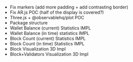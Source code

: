* Fix markers (add more padding + add contrasting border)
* Fix AR.js POC (half of the display is covered?)
* Three.js + @observablehq/plot POC
* Package structure
* Wallet Balance (current) Statistics IMPL
* Wallet Balance (in time) statistics IMPL
* Block Count (current) Statistics IMPL
* Block Count (in time) Statistics IMPL
* Block Visualization 3D Impl
* Block+Validators Visualization 3D Impl

